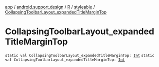 [app](../../../index.md) / [android.support.design](../../index.md) / [R](../index.md) / [styleable](index.md) / [CollapsingToolbarLayout_expandedTitleMarginTop](./-collapsing-toolbar-layout_expanded-title-margin-top.md)

# CollapsingToolbarLayout_expandedTitleMarginTop

`static val CollapsingToolbarLayout_expandedTitleMarginTop: `[`Int`](https://kotlinlang.org/api/latest/jvm/stdlib/kotlin/-int/index.html)
`static val CollapsingToolbarLayout_expandedTitleMarginTop: `[`Int`](https://kotlinlang.org/api/latest/jvm/stdlib/kotlin/-int/index.html)